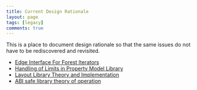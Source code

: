 ```yaml
---
title: Current Design Rationale
layout: page
tags: [legacy]
comments: true
---
```

This is a place to document design rationale so that the same issues do not have to be rediscovered and revisited.

* [Edge Interface For Forest Iterators](edge-interface-for-forest-iterators)
* [Handling of Limits in Property Model Library](handling-of-limits-in-property-model-library)
* [Layout Library Theory and Implementation](layout-library-theory-and-implementation)
* [ABI safe library theory of operation](abi-safe-library-theory-of-operation)
